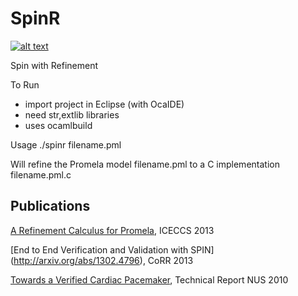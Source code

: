 SpinR
=====
[![alt text](https://zenodo.org/badge/3777/codelion/SpinR.png "doi")](http://dx.doi.org/10.5281/zenodo.9830)

Spin with Refinement

To Run
- import project in Eclipse (with OcaIDE)
- need str,extlib libraries
- uses ocamlbuild

Usage
./spinr filename.pml

Will refine the Promela model filename.pml to a C implementation filename.pml.c 

Publications
------------

[A Refinement Calculus for Promela](http://dx.doi.org/10.1109/ICECCS.2013.20), ICECCS 2013

[End to End Verification and Validation with SPIN] (http://arxiv.org/abs/1302.4796), CoRR 2013

[Towards a Verified Cardiac Pacemaker](http://asankhaya.github.io/pdf/Towards_Verified_Cardiac_Pacemaker.pdf), Technical Report NUS 2010
